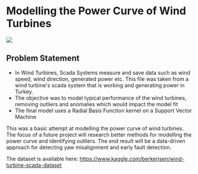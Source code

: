 # Modelling the Power Curve of Wind Turbines
![](https://assets.justenergy.com/wp-content/uploads/2020/11/wind-energy-image-definition.jpg)

## Problem Statement

- In Wind Turbines, Scada Systems measure and save data such as wind speed, wind direction, generated power etc. This file was taken from a wind turbine's scada system that is working and generating power in Turkey.
- The objective was to model typical performance of the wind turbines, removing outliers and anomalies which would impact the model fit
- The final model uses a Radial Basis Function kernel on a Support Vector Machine

This was a basic attempt at modelling the power curve of wind turbines. The focus of a future project will research better methods for modelling the power curve and identifying outliers. The end result will be a data-driven approach for detecting yaw misalignment and early fault detection.

The dataset is available here: https://www.kaggle.com/berkerisen/wind-turbine-scada-dataset
